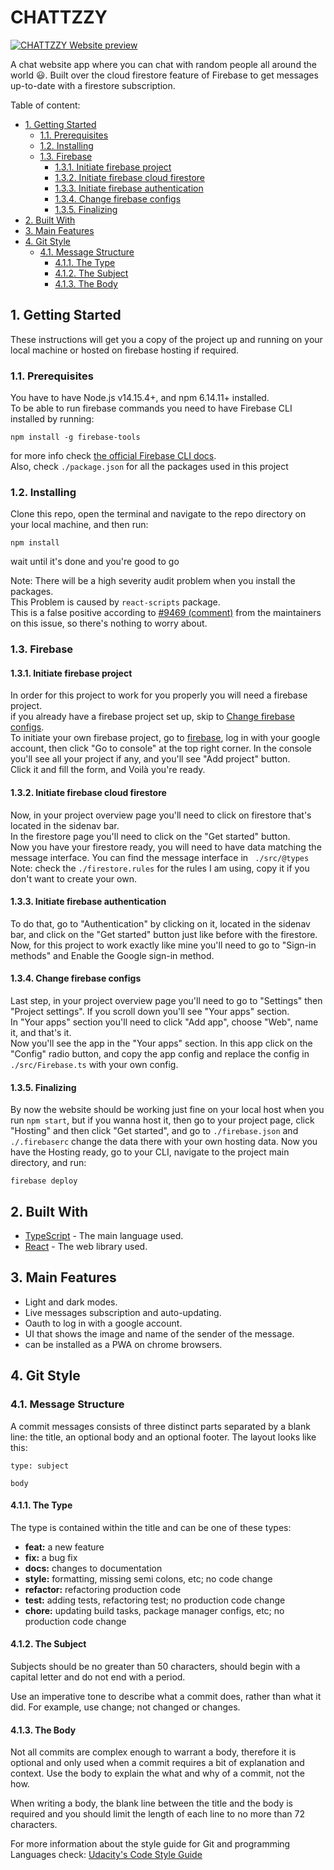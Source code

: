 # CHATTZZY
[![CHATTZZY Website preview](https://firebasestorage.googleapis.com/v0/b/my-portfolio-dcec7.appspot.com/o/chattzzy.jpg?alt=media&token=e9795dea-b03c-4768-a1af-cc7f825b778b  "CHATTZZY Website")](http://chattzzy.web.app/)

A chat website app where you can chat with random people all around the world 😃. Built over the cloud firestore feature of Firebase to get messages up-to-date with a firestore subscription.

Table of content:
  - [1. Getting Started](#1-getting-started)
    - [1.1. Prerequisites](#11-prerequisites)
    - [1.2. Installing](#12-installing)
    - [1.3. Firebase](#13-firebase)
      - [1.3.1. Initiate firebase project](#131-initiate-firebase-project)
      - [1.3.2. Initiate firebase cloud firestore](#132-initiate-firebase-cloud-firestore)
      - [1.3.3. Initiate firebase authentication](#133-initiate-firebase-authentication)
      - [1.3.4. Change firebase configs](#134-change-firebase-configs)
      - [1.3.5. Finalizing](#135-finalizing)
  - [2. Built With](#2-built-with)
  - [3. Main Features](#3-main-features)
  - [4. Git Style](#4-git-style)
    - [4.1. Message Structure](#41-message-structure)
      - [4.1.1. The Type](#411-the-type)
      - [4.1.2. The Subject](#412-the-subject)
      - [4.1.3. The Body](#413-the-body)

## 1. Getting Started

These instructions will get you a copy of the project up and running on your local machine or hosted on firebase hosting if required.

### 1.1. Prerequisites
You have to have Node.js v14.15.4+, and npm 6.14.11+ installed.  
To be able to run firebase commands you need to have  Firebase CLI installed by running:
```
npm install -g firebase-tools
```
for more info check [the official Firebase CLI docs](https://firebase.google.com/docs/cli).  
Also, check `./package.json` for all the packages used in this project

### 1.2. Installing

Clone this repo, open the terminal and navigate to the repo directory on your local machine, and then run:

```
npm install
```
wait until it's done and you're good to go  

Note: There will be a high severity audit problem when you install the packages.  
This Problem is caused by `react-scripts` package.  
This is a false positive according to  [#9469 (comment)](https://github.com/facebook/create-react-app/issues/9469#issuecomment-672984368) from the maintainers on this issue, so there's nothing to worry about.

### 1.3. Firebase
#### 1.3.1. Initiate firebase project

In order for this project to work for you properly you will need a firebase project.  
if you already have a firebase project set up, skip to [Change firebase configs](#134-change-firebase-configs).  
To initiate your own firebase project, go to [firebase](https://firebase.google.com/), log in with your google account, then click "Go to console" at the top right corner.
In the console you'll see all your project if any, and you'll see "Add project" button.  
Click it and fill the form, and Voilà you're ready.

#### 1.3.2. Initiate firebase cloud firestore 
Now, in your project overview page you'll need to click on firestore that's located in the sidenav bar.  
In the firestore page you'll need to click on the "Get started" button.  
Now you have your firestore ready, you will need to have data matching the message interface.
You can find the message interface in ` ./src/@types`  
Note: check the `./firestore.rules` for the rules I am using, copy it if you don't want to create your own.

#### 1.3.3. Initiate firebase authentication

To do that, go to "Authentication" by clicking on it, located in the sidenav bar, and click on the "Get started" button just like before with the firestore.  
Now, for this project to work exactly like mine you'll need to go to "Sign-in methods" and Enable the Google sign-in method.


#### 1.3.4. Change firebase configs

Last step, in your project overview page you'll need to go to "Settings" then "Project settings".  If you scroll down you'll see "Your apps" section.  
In "Your apps" section you'll need to click "Add app", choose "Web", name it, and that's it.  
Now you'll see the app in the "Your apps" section. In this app click on the "Config" radio button, and copy the app config and replace the config in `./src/Firebase.ts` with your own config.

#### 1.3.5. Finalizing

By now the website should be working just fine on your local host when you run `npm start`, but if you wanna host it, then go to your project page, click "Hosting" and then click "Get started", and go to `./firebase.json` and `./.firebaserc` change the data there with your own hosting data.
Now you have the Hosting ready, go to your CLI, navigate to the project main directory, and run: 
```
firebase deploy
```  

## 2. Built With

* [TypeScript](https://www.typescriptlang.org/) - The main language used.
* [React](https://reactjs.org/) - The web library used.

## 3. Main Features
* Light and dark modes.
* Live messages subscription and auto-updating.
* Oauth to log in with a google account.
* UI that shows the image and name of the sender of the message.
* can be installed as a PWA on chrome browsers. 

## 4. Git Style

### 4.1. Message Structure
A commit messages consists of three distinct parts separated by a blank line: the title, an optional body and an optional footer. The layout looks like this:
```
type: subject

body
```

#### 4.1.1. The Type
The type is contained within the title and can be one of these types:

* **feat:** a new feature
* **fix:** a bug fix
* **docs:** changes to documentation
* **style:** formatting, missing semi colons, etc; no code change
* **refactor:** refactoring production code
* **test:** adding tests, refactoring test; no production code change
* **chore:** updating build tasks, package manager configs, etc; no production code change

#### 4.1.2. The Subject
Subjects should be no greater than 50 characters, should begin with a capital letter and do not end with a period.

Use an imperative tone to describe what a commit does, rather than what it did. For example, use change; not changed or changes.

#### 4.1.3. The Body
Not all commits are complex enough to warrant a body, therefore it is optional and only used when a commit requires a bit of explanation and context. Use the body to explain the what and why of a commit, not the how.

When writing a body, the blank line between the title and the body is required and you should limit the length of each line to no more than 72 characters.

For more information about the style guide for Git and programming Languages check: [Udacity's Code Style Guide](https://udacity.github.io/git-styleguide/)
